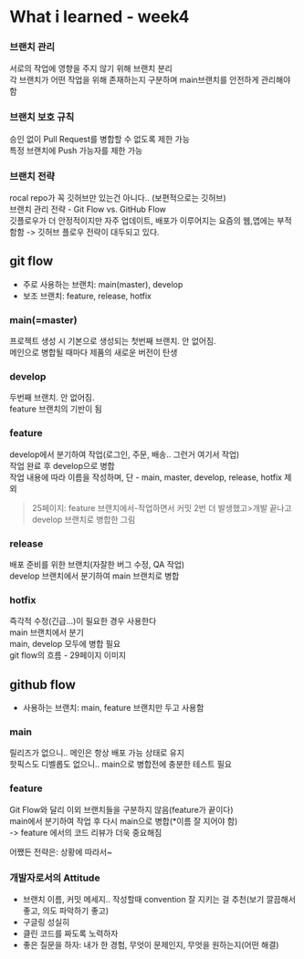 # What i learned - week4
### 브랜치 관리
서로의 작업에 영향을 주지 않기 위해 브랜치 분리    
각 브랜치가 어떤 작업을 위해 존재하는지 구분하며 main브랜치를 안전하게 관리해야 함    
### 브랜치 보호 규칙
승인 없이 Pull Request를 병합할 수 없도록 제한 가능     
특정 브랜치에 Push 가능자를 제한 가능     
### 브랜치 전략
rocal repo가 꼭 깃허브만 있는건 아니다.. (보편적으로는 깃허브)     
브랜치 관리 전략 - Git Flow vs. GitHub Flow    
깃플로우가 더 안정적이지만 자주 업데이트, 배포가 이루어지는 요즘의 웹,앱에는 부적함함 -> 깃허브 플로우 전략이 대두되고 있다.   
## git flow
* 주로 사용하는 브랜치: main(master), develop   
* 보조 브랜치: feature, release, hotfix    
### main(=master)
프로젝트 생성 시 기본으로 생성되는 첫번째 브랜치. 안 없어짐.          
메인으로 병합될 때마다 제품의 새로운 버전이 탄생         
### develop
두번째 브랜치. 안 없어짐.     
feature 브랜치의 기반이 됨    
### feature
develop에서 분기하여 작업(로그인, 주문, 배송.. 그런거 여기서 작업)      
작업 완료 후 develop으로 병합          
작업 내용에 따라 이름을 작성하며, 단 - main, master, develop, release, hotfix 제외
> 25페이지: feature 브랜치에서-작업하면서 커밋 2번 더 발생했고>개발 끝나고 develop 브랜치로 병합한 그림
### release
배포 준비를 위한 브랜치(자잘한 버그 수정, QA 작업)    
develop 브랜치에서 분기하여 main 브랜치로 병합
### hotfix
즉각적 수정(긴급...)이 필요한 경우 사용한다    
main 브랜치에서 분기     
main, develop 모두에 병합 필요      
git flow의 흐름 - 29페이지 이미지
## github flow
* 사용하는 브랜치: main, feature 브랜치만 두고 사용함
### main
릴리즈가 없으니.. 메인은 항상 배포 가능 상태로 유지     
핫픽스도 디벨롭도 없으니.. main으로 병합전에 충분한 테스트 필요     
### feature
Git Flow와 달리 이외 브랜치들을 구분하지 않음(feature가 끝이다)           
main에서 분기하여 작업 후 다시 main으로 병합(*이름 잘 지어야 함)     
-> feature 에서의 코드 리뷰가 더욱 중요해짐


어쨌든 전략은: 상황에 따라서~


### 개발자로서의 Attitude
* 브랜치 이름, 커밋 메세지.. 작성할때 convention 잘 지키는 걸 추천(보기 깔끔해서 좋고, 의도 파악하기 좋고)
* 구글링 성실히
* 클린 코드를 짜도록 노력하자
* 좋은 질문을 하자: 내가 한 경험, 무엇이 문제인지, 무엇을 원하는지(어떤 해결)
